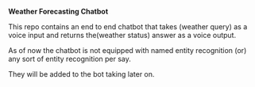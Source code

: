 **Weather Forecasting Chatbot**

This repo contains an end to end chatbot that takes (weather query) as a voice input and returns the(weather status) answer as a voice output. 

As of now the chatbot is not equipped with named entity recognition (or) any sort of entity recognition per say.

They will be added to the bot taking later on. 

